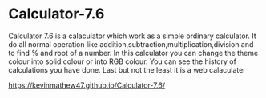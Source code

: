 # Calculator-7.6

Calculator 7.6 is a calaculator which work as a simple ordinary calculator. It do all normal operation like addition,subtraction,multiplication,division and to find % and root of a number. In this calculator you can change the theme colour into solid colour or into RGB colour. You can see the history of calculations you have done. Last but not the least it is a web calaculater

https://kevinmathew47.github.io/Calculator-7.6/
